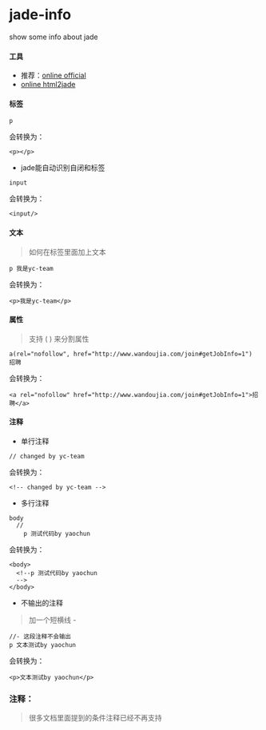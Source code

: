 jade-info
=========

show some info about jade


#### 工具

* 推荐：[online official](http://jade-lang.com/)
* [online html2jade](http://html2jade.aaron-powell.com/)



#### 标签

```shell
p
```

会转换为：

```shell
<p></p>
```

* jade能自动识别自闭和标签

```shell
input
```

会转换为：

```shell
<input/>
```


#### 文本

> 如何在标签里面加上文本

```shell
p 我是yc-team
```

会转换为：

```shell
<p>我是yc-team</p>
```


#### 属性

> 支持 ( ) 来分割属性

```shell
a(rel="nofollow", href="http://www.wandoujia.com/join#getJobInfo=1") 招聘
```

会转换为：

```shell
<a rel="nofollow" href="http://www.wandoujia.com/join#getJobInfo=1">招聘</a>
```


#### 注释

* 单行注释

```shell 
// changed by yc-team 
```

会转换为：

```shell 
<!-- changed by yc-team -->
```

* 多行注释

```shell 
body
  //
    p 测试代码by yaochun
```

会转换为：

```shell
<body>
  <!--p 测试代码by yaochun 
  -->
</body>
```

* 不输出的注释

> 加一个短横线 - 

```shell
//- 这段注释不会输出
p 文本测试by yaochun
```

会转换为：

```shell
<p>文本测试by yaochun</p>
```

### 注释：

> 很多文档里面提到的条件注释已经不再支持
